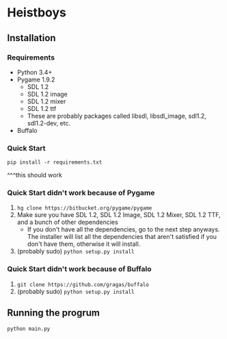 # Heistboys

## Installation

### Requirements

* Python 3.4+
* Pygame 1.9.2
    * SDL 1.2
    * SDL 1.2 image
    * SDL 1.2 mixer
    * SDL 1.2 ttf
    * These are probably packages called libsdl, libsdl_image, sdl1.2, sdl1.2-dev, etc.
* Buffalo

### Quick Start

```
pip install -r requirements.txt
```

^^^this should work

### Quick Start didn't work because of Pygame

1. `hg clone https://bitbucket.org/pygame/pygame`
2. Make sure you have SDL 1.2, SDL 1.2 Image, SDL 1.2 Mixer, SDL 1.2 TTF, and a bunch of other dependencies
    * If you don't have all the dependencies, go to the next step anyways. The installer will list all the dependencies that aren't satisfied if you don't have them, otherwise it will install.
3. (probably sudo) `python setup.py install`

### Quick Start didn't work because of Buffalo

1. `git clone https://github.com/gragas/buffalo`
2. (probably sudo) `python setup.py install`

## Running the progrum

`python main.py`